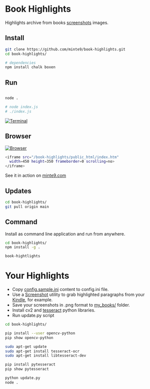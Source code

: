 # Book Highlights

Highlights archive from books [screenshots](https://github.com/minte9/book-highlights/tree/main/files_archive/my_books/book1/author1) images.   

## Install

~~~sh
git clone https://github.com/minte9/book-highlights.git
cd book-highlights/

# dependencies
npm install chalk boxen
~~~

## Run

~~~sh

node .

# node index.js
# ./index.js
~~~

[![Terminal](https://www.minte9.com/lib/images/github/book-highlights/highlight_02.png)](https://www.minte9.com)


## Browser

[![Browser](https://www.minte9.com/lib/images/github/book-highlights/m9_08.png)](https://www.minte9.com)

~~~sh
<iframe src="/book-highlights/public_html/index.htm" 
  width=450 height=350 frameborder=0 scrolling=no>
</iframe>
~~~

See it in action on [minte9.com](https://www.minte9.com)

##

## Updates

~~~sh
cd book-highlights/
git pull origin main
~~~

## Command

Install as command line application and run from anywhere.

~~~sh
cd book-highlights/
npm install -g .

book-hightlights
~~~

#  

# Your Highlights

 - Copy [config.sample.ini](https://github.com/minte9/book-highlights/tree/main/config/config.sample.ini) content to config.ini file.  
 - Use a [Screenshot](https://www.linuxlinks.com/gnome-screenshot/) utility to grab highlighted paragraphs from your [Kindle](https://read.amazon.com/kindle-library), for example.  
 - Save your screenshots in .png format to [my_books/](https://github.com/minte9/book-highlights/tree/main/files_archive/my_books) folder.  
 - Install cv2 and [tesseract](https://towardsdatascience.com/read-text-from-image-with-one-line-of-python-code-c22ede074cac) python libraries.
 - Run update.py script 

~~~sh
cd book-highlights/

pip install --user opencv-python
pip show opencv-python

sudo apt-get update
sudo apt-get install tesseract-ocr
sudo apt-get install libtesseract-dev

pip install pytesseract
pip show pytesseract

python update.py
node .
~~~

